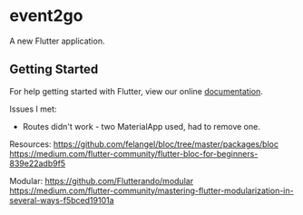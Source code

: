 # event2go

A new Flutter application.

## Getting Started

For help getting started with Flutter, view our online
[documentation](https://flutter.io/).


Issues I met: <br/>
<ul>
     <li>
        Routes didn't work - two MaterialApp used, had to remove one. 
     </li>
</ul>

Resources:
https://github.com/felangel/bloc/tree/master/packages/bloc
https://medium.com/flutter-community/flutter-bloc-for-beginners-839e22adb9f5

Modular:
https://github.com/Flutterando/modular
https://medium.com/flutter-community/mastering-flutter-modularization-in-several-ways-f5bced19101a